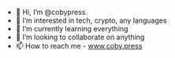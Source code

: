 - 👋 Hi, I’m @cobypress
- 👀 I’m interested in tech, crypto, any languages
- 🌱 I’m currently learning everything
- 💞️ I’m looking to collaborate on anything
- 📫 How to reach me - www.coby.press


